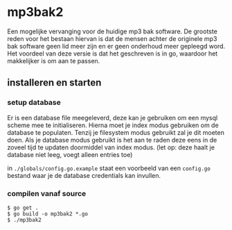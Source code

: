 # mp3bak2

Een mogelijke vervanging voor de huidige mp3 bak software. De grootste reden voor het bestaan hiervan is dat de mensen achter de originele mp3 bak software geen lid meer zijn en er geen onderhoud meer gepleegd word. Het voordeel van deze versie is dat het geschreven is in go, waardoor het makkelijker is om aan te passen.

## installeren en starten

### setup database
Er is een database file meegeleverd, deze kan je gebruiken om een mysql scheme mee te initialiseren. Hierna moet je index modus gebruiken om de database te populaten. Tenzij je filesystem modus gebruikt zal je dit moeten doen. Als je database modus gebruikt is het aan te raden deze eens in de zoveel tijd te updaten doormiddel van index modus. (let op: deze haalt je database niet leeg, voegt alleen entries toe)

in ```./globals/config.go.example``` staat een voorbeeld van een ```config.go``` bestand waar je de database credentials kan invullen.

### compilen vanaf source
``` 
$ go get .
$ go build -o mp3bak2 *.go
$ ./mp3bak2
```